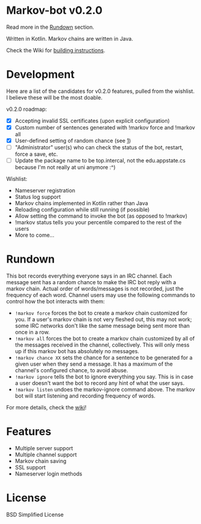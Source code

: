 # Markov-bot v0.2.0
Read more in the [Rundown](#rundown) section.

Written in Kotlin. Markov chains are written in Java.

Check the Wiki for [building instructions](https://github.com/alekratz/markov-bot/wiki/Building).

# Development
Here are a list of the candidates for v0.2.0 features, pulled from the wishlist. I believe these will be the most doable.

v0.2.0 roadmap:
* [x] Accepting invalid SSL certificates (upon explicit configuration)
* [x] Custom number of sentences generated with !markov force and !markov all
* [x] User-defined setting of random chance (see [1](https://github.com/alekratz/markov-bot/issues/1))
* [ ] "Administrator" user(s) who can check the status of the bot, restart, force a save, etc.
* [ ] Update the package name to be top.intercal, not the edu.appstate.cs because I'm not really at uni anymore :^)

Wishlist:

* Nameserver registration
* Status log support
* Markov chains implemented in Kotlin rather than Java
* Reloading configuration while still running (if possible)
* Allow setting the command to invoke the bot (as opposed to !markov)
* !markov status tells you your percentile compared to the rest of the users
* More to come...

# Rundown
This bot records everything everyone says in an IRC channel. Each message sent has a random chance to make the IRC bot reply with a markov chain. Actual order of words/messages is not recorded, just the frequency of each word. Channel users may use the following commands to control how the bot interacts with them:

* `!markov force` forces the bot to create a markov chain customized for you. If a user's markov chain is not very fleshed out, this may not work; some IRC networks don't like the same message being sent more than once in a row.
* `!markov all` forces the bot to create a markov chain customized by all of the messages received in the channel, collectively. This will only mess up if this markov bot has absolutely no messages.
* `!markov chance XX` sets the chance for a sentence to be generated for a given user when they send a message. It has a maximum of the channel's configured chance, to avoid abuse.
* `!markov ignore` tells the bot to ignore everything you say. This is in case a user doesn't want the bot to record any hint of what the user says.
* `!markov listen` undoes the markov-ignore command above. The markov bot will start listening and recording frequency of words.

For more details, check the [wiki](https://github.com/alekratz/markov-bot/wiki)!

# Features

* Multiple server support
* Multiple channel support
* Markov chain saving
* SSL support
* Nameserver login methods

# License

BSD Simplified License
